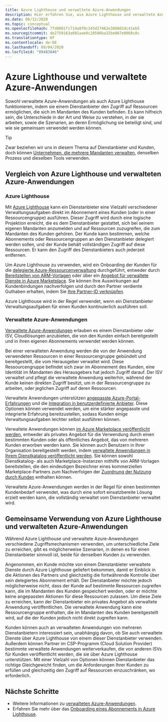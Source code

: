 ```yaml
---
title: Azure Lighthouse und verwaltete Azure-Anwendungen
description: Hier erfahren Sie, wie Azure Lighthouse und verwaltete Azure-Anwendungen Ihnen helfen können, unterschiedliche Szenarien zu ermöglichen, und wie diese gemeinsam verwendet werden können.
ms.date: 08/12/2020
ms.topic: conceptual
ms.openlocfilehash: 7fd8801fc714a0f0c245d27462e368602dc41eb5
ms.sourcegitcommit: de2750163a601aae0c28506ba32be067e0068c0c
ms.translationtype: HT
ms.contentlocale: de-DE
ms.lasthandoff: 09/04/2020
ms.locfileid: "89483846"
---
```

# <a name="azure-lighthouse-and-azure-managed-applications"></a>Azure Lighthouse und verwaltete Azure-Anwendungen

Sowohl verwaltete Azure-Anwendungen als auch Azure Lighthouse funktionieren, indem sie einem Dienstanbieter den Zugriff auf Ressourcen ermöglichen, die sich im Mandanten des Kunden befinden. Es kann hilfreich sein, die Unterschiede in der Art und Weise zu verstehen, in der sie arbeiten, sowie die Szenarien, an deren Ermöglichung sie beteiligt sind, und wie sie gemeinsam verwendet werden können.

> [!TIP]
> Zwar beziehen wir uns in diesem Thema auf Dienstanbieter und Kunden, doch können [Unternehmen, die mehrere Mandanten verwalten](enterprise.md), denselben Prozess und dieselben Tools verwenden.

## <a name="comparing-azure-lighthouse-and-azure-managed-applications"></a>Vergleich von Azure Lighthouse und verwalteten Azure-Anwendungen

### <a name="azure-lighthouse"></a>Azure Lighthouse

Mit [Azure Lighthouse](../overview.md) kann ein Dienstanbieter eine Vielzahl verschiedener Verwaltungsaufgaben direkt im Abonnement eines Kunden (oder in einer Ressourcengruppe) ausführen. Dieser Zugriff wird durch eine logische Projektion erreicht, die es dem Dienstanbieter gestattet, sich bei seinem eigenen Mandanten anzumelden und auf Ressourcen zuzugreifen, die zum Mandanten des Kunden gehören. Der Kunde kann bestimmen, welche Abonnements oder Ressourcengruppen an den Dienstanbieter delegiert werden sollen, und der Kunde behält vollständigen Zugriff auf diese Ressourcen. Er kann den Zugriff des Dienstanbieters auch jederzeit entfernen.

Um Azure Lighthouse zu verwenden, wird ein Onboarding der Kunden für die [delegierte Azure-Ressourcenverwaltung](azure-delegated-resource-management.md) durchgeführt, entweder durch [Bereitstellen von ARM-Vorlagen](../how-to/onboard-customer.md) oder über ein [Angebot für verwaltete Dienste in Azure Marketplace](managed-services-offers.md). Sie können Ihre Auswirkungen auf Kundenbindungen nachverfolgen und durch den Partner verdiente Guthaben erhalten, indem Sie [Ihre Partner-ID verknüpfen](../how-to/partner-earned-credit.md).

Azure Lighthouse wird in der Regel verwendet, wenn ein Dienstanbieter Verwaltungsaufgaben für einen Kunden kontinuierlich ausführen soll.

### <a name="azure-managed-applications"></a>Verwaltete Azure-Anwendungen

[Verwaltete Azure-Anwendungen](../../azure-resource-manager/managed-applications/overview.md) erlauben es einem Dienstanbieter oder ISV, Cloudlösungen anzubieten, die von den Kunden einfach bereitgestellt und in ihren eigenen Abonnements verwendet werden können.

Bei einer verwalteten Anwendung werden die von der Anwendung verwendeten Ressourcen in einer Ressourcengruppe gebündelt und bereitgestellt, die vom Herausgeber verwaltet wird. Diese Ressourcengruppe befindet sich zwar im Abonnement des Kunden, eine Identität im Mandanten des Herausgebers hat jedoch Zugriff darauf. Der ISV verwaltet und pflegt die verwaltete Anwendung weiterhin, während der Kunde keinen direkten Zugriff besitzt, um in der Ressourcengruppe zu arbeiten, oder jeglichen Zugriff auf deren Ressourcen.

Verwaltete Anwendungen unterstützen [angepasste Azure-Portal-Erfahrungen](../../azure-resource-manager/managed-applications/concepts-view-definition.md) und die [Integration in benutzerdefinierte Anbieter](../../azure-resource-manager/managed-applications/tutorial-create-managed-app-with-custom-provider.md). Diese Optionen können verwendet werden, um eine stärker angepasste und integrierte Erfahrung bereitzustellen, sodass Kunden einige Verwaltungsaufgaben leichter selbst ausführen können.

Verwaltete Anwendungen können [im Azure Marketplace veröffentlicht werden](../../azure-resource-manager/managed-applications/publish-marketplace-app.md), entweder als privates Angebot für die Verwendung durch einen bestimmten Kunden oder als öffentliches Angebot, das von mehreren Kunden erworben werden kann. Sie können auch Benutzern in Ihrer Organisation bereitgestellt werden, indem [verwaltete Anwendungen in Ihrem Dienstkatalog veröffentlicht werden](../../azure-resource-manager/managed-applications/publish-service-catalog-app.md). Sie können sowohl Dienstkatalog- als auch Marketplace-Instanzen mithilfe von ARM-Vorlagen bereitstellen, die den eindeutigen Bezeichner eines kommerziellen Marketplace-Partners zum Nachverfolgen der [Zuordnung der Nutzung durch Kunden](../../marketplace/azure-partner-customer-usage-attribution.md) enthalten können.

Verwaltete Azure-Anwendungen werden in der Regel für einen bestimmten Kundenbedarf verwendet, was durch eine sofort einsatzbereite Lösung erzielt werden kann, die vollständig verwaltet vom Dienstanbieter verwaltet wird.

## <a name="using-azure-lighthouse-and-azure-managed-applications-together"></a>Gemeinsame Verwendung von Azure Lighthouse und verwalteten Azure-Anwendungen

Während Azure Lighthouse und verwaltete Azure-Anwendungen verschiedene Zugriffsmechanismen verwenden, um unterschiedliche Ziele zu erreichen, gibt es möglicherweise Szenarien, in denen es für einen Dienstanbieter sinnvoll ist, beide für denselben Kunden zu verwenden.

Angenommen, ein Kunde möchte von einem Dienstanbieter verwaltete Dienste durch Azure Lighthouse geliefert bekommen, damit er Einblick in die Aktionen des Partners und gleichzeitig die fortwährende Kontrolle über sein delegiertes Abonnement erhält. Der Dienstanbieter möchte jedoch möglicherweise nicht, dass der Kunde auf bestimmte Ressourcen zugreifen kann, die im Mandanten des Kunden gespeichert werden, oder er möchte keine angepassten Aktionen für diese Ressourcen zulassen. Um diese Ziele zu erreichen, kann der Dienstanbieter ein privates Angebot als verwaltete Anwendung veröffentlichen. Die verwaltete Anwendung kann eine Ressourcengruppe enthalten, die im Mandanten des Kunden bereitgestellt wird, auf die der Kunden jedoch nicht direkt zugreifen kann.

Kunden können auch an verwalteten Anwendungen von mehreren Dienstanbietern interessiert sein, unabhängig davon, ob Sie auch verwaltete Dienste über Azure Lighthouse von einem dieser Dienstanbieter verwenden. Außerdem können Partner im CSP-Programm (Cloud Solution Provider) bestimmte verwaltete Anwendungen weiterverkaufen, die von anderen ISVs für Kunden veröffentlicht werden, die sie über Azure Lighthouse unterstützen. Mit einer Vielzahl von Optionen können Dienstanbieter das richtige Gleichgewicht finden, um die Anforderungen Ihrer Kunden zu erfüllen und gleichzeitig den Zugriff auf Ressourcen einzuschränken, wo erforderlich.

## <a name="next-steps"></a>Nächste Schritte

- Weitere Informationen zu [verwalteten Azure-Anwendungen](../../azure-resource-manager/managed-applications/overview.md).
- Erfahren Sie mehr über das [Onboarding eines Abonnements in Azure Lighthouse](../how-to/onboard-customer.md).
